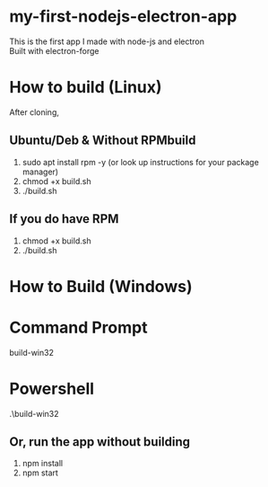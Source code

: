 # my-first-nodejs-electron-app
This is the first app I made with node-js and electron\
Built with electron-forge
# How to build (Linux)
After cloning,
## Ubuntu/Deb & Without RPMbuild
1. sudo apt install rpm -y (or look up instructions for your package manager)
2. chmod +x build.sh
3. ./build.sh
## If you do have RPM
1. chmod +x build.sh
2. ./build.sh
# How to Build (Windows)
# Command Prompt
build-win32
# Powershell
.\build-win32
## Or, run the app without building
1. npm install
2. npm start